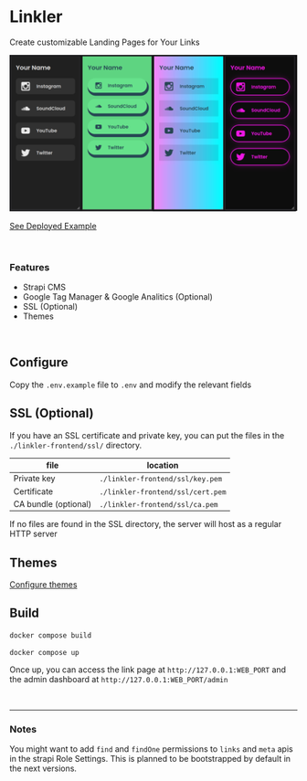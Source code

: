 # Linkler

Create customizable Landing Pages for Your Links

<p align="center">
    <img src="docs/screenshots/all_themes.png"></img>
</p>

[See Deployed Example](https://links.matiasvlevi.com)

<br/>

### Features

- Strapi CMS
- Google Tag Manager & Google Analitics (Optional)
- SSL (Optional)
- Themes

<br/>

## Configure

Copy the `.env.example` file to `.env` and modify the relevant fields

## SSL (Optional)

If you have an SSL certificate and private key, you can put the files in the `./linkler-frontend/ssl/` directory.

| file                 | location                          |
| -------------------- | --------------------------------- |
| Private key          | `./linkler-frontend/ssl/key.pem`  |
| Certificate          | `./linkler-frontend/ssl/cert.pem` |
| CA bundle (optional) | `./linkler-frontend/ssl/ca.pem`   |

If no files are found in the SSL directory, the server will host as a regular HTTP server

## Themes

[Configure themes](./docs/THEMING.md)

## Build

```
docker compose build
```

```
docker compose up
```

Once up, you can access the link page at `http://127.0.0.1:WEB_PORT` and the admin dashboard at `http://127.0.0.1:WEB_PORT/admin`

<br/>

---

### Notes

You might want to add `find` and `findOne` permissions to `links` and `meta` apis in the strapi Role Settings.
This is planned to be bootstrapped by default in the next versions.
